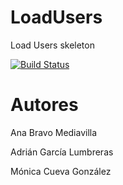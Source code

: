LoadUsers
=========

Load Users skeleton

[![Build Status](https://travis-ci.org/Arquisoft/censuses_4b.svg?branch=master)](https://travis-ci.org/Arquisoft/censuses_4b)

Autores
=========

Ana Bravo Mediavilla

Adrián García Lumbreras

Mónica Cueva González 


